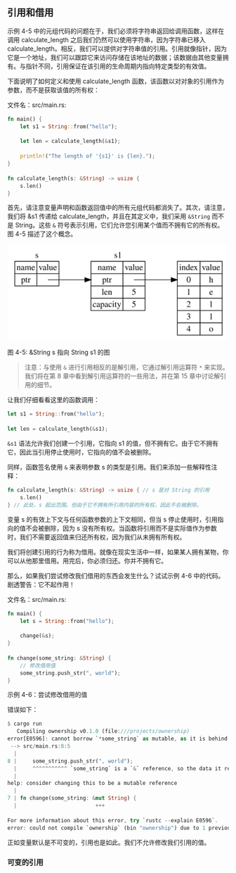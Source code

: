 ## 引用和借用

示例 4-5 中的元组代码的问题在于，我们必须将字符串返回给调用函数，这样在调用 calculate_length 之后我们仍然可以使用字符串，因为字符串已移入 calculate_length。相反，我们可以提供对字符串值的引用。引用就像指针，因为它是一个地址，我们可以跟踪它来访问存储在该地址的数据；该数据​​由其他变量拥有。与指针不同，引用保证在该引用的生命周期内指向特定类型的有效值。

下面说明了如何定义和使用 calculate_length 函数，该函数以对对象的引用作为参数，而不是获取该值的所有权：

文件名：src/main.rs:

```rust
fn main() {
    let s1 = String::from("hello");

    let len = calculate_length(&s1);

    println!("The length of '{s1}' is {len}.");
}

fn calculate_length(s: &String) -> usize {
    s.len()
}
```

首先，请注意变量声明和函数返回值中的所有元组代码都消失了。其次，请注意，我们将 &s1 传递给 calculate_length，并且在其定义中，我们采用 `&String` 而不是 String。这些 `&` 符号表示引用，它们允许您引用某个值而不拥有它的所有权。图 4-5 描述了这个概念。

![三个表：s 的表仅包含指向 s1 的表的指针。s1 的表包含 s1 的堆栈数据并指向堆上的字符串数据。](../images/trpl04-05.svg)

图 4-5: &String s 指向 String s1 的图

> 注意：与使用 `&` 进行引用相反的是解引用，它通过解引用运算符 `*` 来实现。我们将在第 8 章中看到解引用运算符的一些用法，并在第 15 章中讨论解引用的细节。

让我们仔细看看这里的函数调用：

```rust
let s1 = String::from("hello");

let len = calculate_length(&s1);
```

`&s1` 语法允许我们创建一个引用，它指向 s1 的值，但不拥有它。由于它不拥有它，因此当引用停止使用时，它指向的值不会被删除。

同样，函数签名使用 `&` 来表明参数 s 的类型是引用。我们来添加一些解释性注释：

```rust
fn calculate_length(s: &String) -> usize { // s 是对 String 的引用
    s.len()
} // 此处，s 超出范围。但由于它不拥有所引用内容的所有权，因此不会被删除。
```

变量 s 的有效上下文与任何函数参数的上下文相同，但当 s 停止使用时，引用指向的值不会被删除，因为 s 没有所有权。当函数将引用而不是实际值作为参数时，我们不需要返回值来归还所有权，因为我们从未拥有所有权。

我们将创建引用的行为称为借用。就像在现实生活中一样，如果某人拥有某物，你可以从他那里借用。用完后，你必须归还。你并不拥有它。

那么，如果我们尝试修改我们借用的东西会发生什么？试试示例 4-6 中的代码。剧透警告：它不起作用！

文件名：src/main.rs:

```rust
fn main() {
    let s = String::from("hello");

    change(&s);
}

fn change(some_string: &String) {
    // 修改借用值
    some_string.push_str(", world");
}
```

示例 4-6：尝试修改借用的值

错误如下：

```rust
$ cargo run
   Compiling ownership v0.1.0 (file:///projects/ownership)
error[E0596]: cannot borrow `*some_string` as mutable, as it is behind a `&` reference
 --> src/main.rs:8:5
  |
8 |     some_string.push_str(", world");
  |     ^^^^^^^^^^^ `some_string` is a `&` reference, so the data it refers to cannot be borrowed as mutable
  |
help: consider changing this to be a mutable reference
  |
7 | fn change(some_string: &mut String) {
  |                         +++

For more information about this error, try `rustc --explain E0596`.
error: could not compile `ownership` (bin "ownership") due to 1 previous error
```

正如变量默认是不可变的，引用也是如此。我们不允许修改我们引用的值。

### 可变的引用